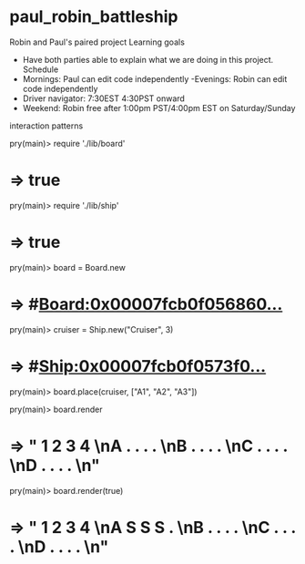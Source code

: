 # paul_robin_battleship
Robin and Paul's paired project
Learning goals
  - Have both parties able to explain what we are doing in this project.
Schedule
  - Mornings: Paul can edit code independently
  -Evenings: Robin can edit code independently
  - Driver navigator: 7:30EST 4:30PST onward
  - Weekend: Robin free after 1:00pm PST/4:00pm EST on Saturday/Sunday

  interaction patterns

  pry(main)> require './lib/board'
# => true

pry(main)> require './lib/ship'
# => true

pry(main)> board = Board.new
# => #<Board:0x00007fcb0f056860...>

pry(main)> cruiser = Ship.new("Cruiser", 3)    
# => #<Ship:0x00007fcb0f0573f0...>

pry(main)> board.place(cruiser, ["A1", "A2", "A3"])    

pry(main)> board.render
# => "  1 2 3 4 \nA . . . . \nB . . . . \nC . . . . \nD . . . . \n"

pry(main)> board.render(true)
# => "  1 2 3 4 \nA S S S . \nB . . . . \nC . . . . \nD . . . . \n"
